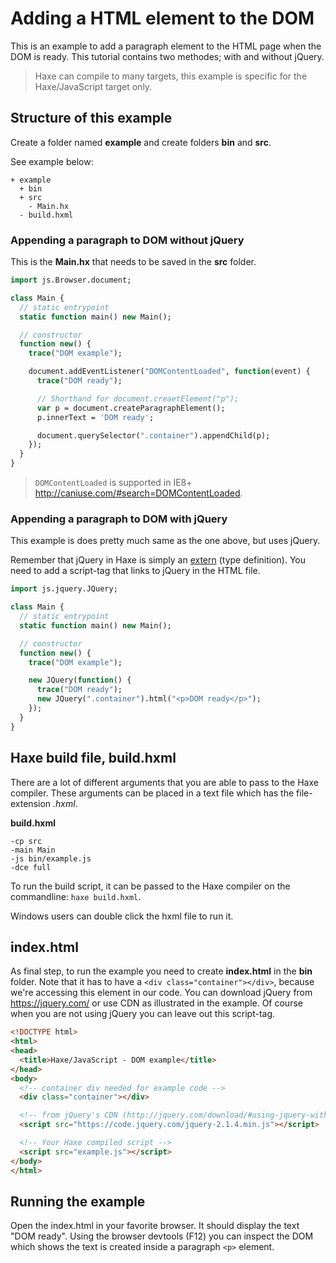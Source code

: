 [tags]: / "javascript,dom,html"

# Adding a HTML element to the DOM

This is an example to add a paragraph element to the HTML page when the DOM is ready. This tutorial contains two methodes; with and without jQuery.

> Haxe can compile to many targets, this example is specific for the Haxe/JavaScript target only.

## Structure of this example

Create a folder named **example** and create folders **bin** and **src**.

See example below:

```
+ example
  + bin
  + src
    - Main.hx
  - build.hxml
```

### Appending a paragraph to DOM without jQuery

This is the **Main.hx** that needs to be saved in the **src** folder.

```haxe
import js.Browser.document;

class Main {
  // static entrypoint
  static function main() new Main();

  // constructor
  function new() {
    trace("DOM example");

    document.addEventListener("DOMContentLoaded", function(event) {
      trace("DOM ready");

      // Shorthand for document.creaetElement("p");
      var p = document.createParagraphElement(); 
      p.innerText = 'DOM ready';

      document.querySelector(".container").appendChild(p);
    });
  }
}
```

> `DOMContentLoaded` is supported in IE8+ <http://caniuse.com/#search=DOMContentLoaded>.

### Appending a paragraph to DOM with jQuery

This example is does pretty much same as the one above, but uses jQuery.

Remember that jQuery in Haxe is simply an [extern](https://haxe.org/manual/lf-externs.html) (type definition). You need to add a script-tag that links to jQuery in the HTML file. 

```haxe
import js.jquery.JQuery;

class Main {
  // static entrypoint
  static function main() new Main();

  // constructor
  function new() {
    trace("DOM example");

    new JQuery(function() {
      trace("DOM ready");
      new JQuery(".container").html("<p>DOM ready</p>");
    });
  }
}
```

## Haxe build file, build.hxml

There are a lot of different arguments that you are able to pass to the Haxe compiler.
These arguments can be placed in a text file which has the file-extension _.hxml_. 

**build.hxml**
```hxml
-cp src
-main Main
-js bin/example.js
-dce full
```

To run the build script, it can be passed to the Haxe compiler on the commandline: `haxe build.hxml`. 

Windows users can double click the hxml file to run it.

## index.html

As final step, to run the example you need to create **index.html** in the **bin** folder. Note that it has to have a `<div class="container"></div>`, because we're accessing this element in our code.
You can download jQuery from <https://jquery.com/> or use CDN as illustrated in the example. Of course when you are not using jQuery you can leave out this script-tag.

```html
<!DOCTYPE html>
<html>
<head>
  <title>Haxe/JavaScript - DOM example</title>
</head>
<body>
  <!-- container div needed for example code -->
  <div class="container"></div>

  <!-- from jQuery's CDN (http://jquery.com/download/#using-jquery-with-a-cdn) -->
  <script src="https://code.jquery.com/jquery-2.1.4.min.js"></script>

  <!-- Your Haxe compiled script -->
  <script src="example.js"></script>
</body>
</html>
```

## Running the example

Open the index.html in your favorite browser. It should display the text "DOM ready". Using the browser devtools (F12) you can inspect the DOM which shows the text is created inside a paragraph `<p>` element.

